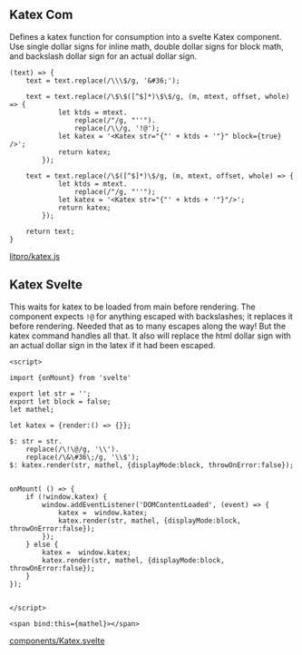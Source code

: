
## Katex Com


Defines a katex function for consumption into a svelte Katex component. Use
single dollar signs for inline math, double dollar signs for block math, and
backslash dollar sign for an actual dollar sign. 

    (text) => {
        text = text.replace(/\\\$/g, '&#36;');
        
        text = text.replace(/\$\$([^$]*)\$\$/g, (m, mtext, offset, whole) => {
                let ktds = mtext.
                    replace(/"/g, "''").
                    replace(/\\/g, '!@');
                let katex = '<Katex str="{"' + ktds + '"}" block={true} />';
                return katex;
            });

        text = text.replace(/\$([^$]*)\$/g, (m, mtext, offset, whole) => {
                let ktds = mtext.
                    replace(/"/g, "''");
                let katex = '<Katex str="{"' + ktds + '"}"/>';
                return katex;
            });

        return text;
    }

[litpro/katex.js](# "save:")

## Katex Svelte 

This waits for katex to be loaded from main before rendering. The component
expects `!@` for anything escaped with backslashes; it replaces it before
rendering. Needed that as to many escapes along the way! But the katex command
handles all that. It also will replace the html dollar sign with an actual
dollar sign in the latex if it had been escaped. 


    <script>

    import {onMount} from 'svelte'

    export let str = '';
    export let block = false;
    let mathel;

    let katex = {render:() => {}};

    $: str = str.
        replace(/\!\@/g, '\\').
        replace(/\&\#36\;/g, '\\$');
    $: katex.render(str, mathel, {displayMode:block, throwOnError:false});


    onMount( () => {
        if (!window.katex) {
            window.addEventListener('DOMContentLoaded', (event) => {
                katex =  window.katex;
                katex.render(str, mathel, {displayMode:block, throwOnError:false});
            });
        } else {
            katex =  window.katex;
            katex.render(str, mathel, {displayMode:block, throwOnError:false});
        }
    });

    
    </script>
     
    <span bind:this={mathel}></span>


[components/Katex.svelte](# "save:")



